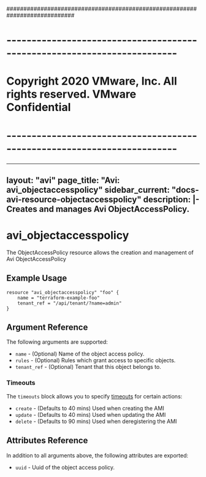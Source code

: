 ############################################################################
# ------------------------------------------------------------------------
# Copyright 2020 VMware, Inc.  All rights reserved. VMware Confidential
# ------------------------------------------------------------------------
###

---
layout: "avi"
page_title: "Avi: avi_objectaccesspolicy"
sidebar_current: "docs-avi-resource-objectaccesspolicy"
description: |-
  Creates and manages Avi ObjectAccessPolicy.
---

# avi_objectaccesspolicy

The ObjectAccessPolicy resource allows the creation and management of Avi ObjectAccessPolicy

## Example Usage

```hcl
resource "avi_objectaccesspolicy" "foo" {
    name = "terraform-example-foo"
    tenant_ref = "/api/tenant/?name=admin"
}
```

## Argument Reference

The following arguments are supported:

* `name` - (Optional) Name of the object access policy.
* `rules` - (Optional) Rules which grant access to specific objects.
* `tenant_ref` - (Optional) Tenant that this object belongs to.


### Timeouts

The `timeouts` block allows you to specify [timeouts](https://www.terraform.io/docs/configuration/resources.html#timeouts) for certain actions:

* `create` - (Defaults to 40 mins) Used when creating the AMI
* `update` - (Defaults to 40 mins) Used when updating the AMI
* `delete` - (Defaults to 90 mins) Used when deregistering the AMI

## Attributes Reference

In addition to all arguments above, the following attributes are exported:

* `uuid` -  Uuid of the object access policy.

